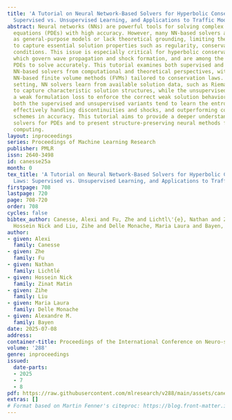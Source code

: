 ```yaml
---
title: 'A Tutorial on Neural Network-Based Solvers for Hyperbolic Conservation Laws:
  Supervised vs. Unsupervised Learning, and Applications to Traffic Modeling'
abstract: Neural networks (NNs) are powerful tools for solving complex partial differential
  equations (PDEs) with high accuracy. However, many NN-based solvers are designed
  as general-purpose models or lack theoretical grounding, limiting their ability
  to capture essential solution properties such as regularity, conservation, and entropy
  conditions. This issue is especially critical for hyperbolic conservation laws,
  which govern wave propagation and shock formation, and are among the most challenging
  PDEs to solve accurately. This tutorial examines both supervised and unsupervised
  NN-based solvers from computational and theoretical perspectives, with a focus on
  NN-based finite volume methods (FVMs) tailored to conservation laws. In the supervised
  setting, NN solvers learn from available solution data, such as Riemann problems,
  to capture characteristic solution structures, while the unsupervised approach employs
  a weak formulation loss to enforce the correct weak solution behavior. In practice,
  both the supervised and unsupervised variants tend to learn the entropic solution,
  effectively handling discontinuities and shocks, and outperforming comparable numerical
  schemes in accuracy. This tutorial aims to provide a deeper understanding of NN-based
  solvers for PDEs and to present structure-preserving neural methods for scientific
  computing.
layout: inproceedings
series: Proceedings of Machine Learning Research
publisher: PMLR
issn: 2640-3498
id: canesse25a
month: 0
tex_title: 'A Tutorial on Neural Network-Based Solvers for Hyperbolic Conservation
  Laws: Supervised vs. Unsupervised Learning, and Applications to Traffic Modeling'
firstpage: 708
lastpage: 720
page: 708-720
order: 708
cycles: false
bibtex_author: Canesse, Alexi and Fu, Zhe and Lichtl\'{e}, Nathan and Zinat Matin,
  Hossein Nick and Liu, Zihe and Delle Monache, Maria Laura and Bayen, Alexandre M.
author:
- given: Alexi
  family: Canesse
- given: Zhe
  family: Fu
- given: Nathan
  family: Lichtlé
- given: Hossein Nick
  family: Zinat Matin
- given: Zihe
  family: Liu
- given: Maria Laura
  family: Delle Monache
- given: Alexandre M.
  family: Bayen
date: 2025-07-08
address:
container-title: Proceedings of the International Conference on Neuro-symbolic Systems
volume: '288'
genre: inproceedings
issued:
  date-parts:
  - 2025
  - 7
  - 8
pdf: https://raw.githubusercontent.com/mlresearch/v288/main/assets/canesse25a/canesse25a.pdf
extras: []
# Format based on Martin Fenner's citeproc: https://blog.front-matter.io/posts/citeproc-yaml-for-bibliographies/
---
```


